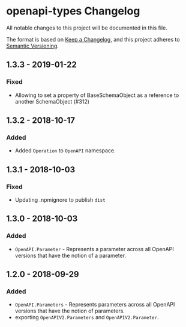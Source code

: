 # openapi-types Changelog
All notable changes to this project will be documented in this file.

The format is based on [Keep a Changelog](https://keepachangelog.com/en/1.0.0/),
and this project adheres to [Semantic Versioning](https://semver.org/spec/v2.0.0.html).

## 1.3.3 - 2019-01-22
### Fixed
- Allowing to set a property of BaseSchemaObject as a reference to another SchemaObject (#312)

## 1.3.2 - 2018-10-17
### Added
- Added `Operation` to `OpenAPI` namespace.

## 1.3.1 - 2018-10-03
### Fixed
- Updating .npmignore to publish `dist`

## 1.3.0 - 2018-10-03
### Added
- `OpenAPI.Parameter` - Represents a parameter across all OpenAPI versions that have the notion of a parameter.

## 1.2.0 - 2018-09-29
### Added
- `OpenAPI.Parameters` - Represents parameters across all OpenAPI versions that have the notion of parameters.
- exporting `OpenAPIV2.Parameters` and `OpenAPIV2.Parameter`.
